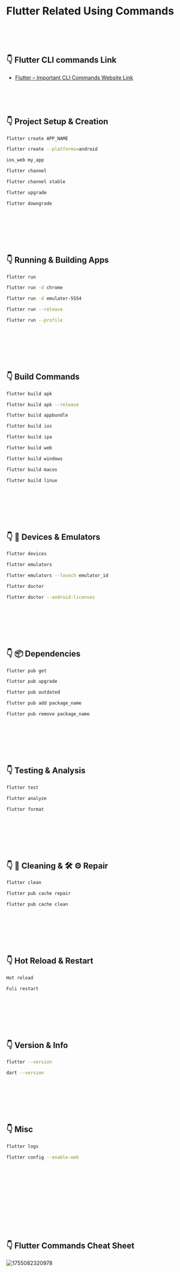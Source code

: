 # Flutter Related Using Commands

<br/>
<br/>
<br/>

## 👇 Flutter CLI commands Link

- [Flutter – Important CLI Commands Website Link](https://www.geeksforgeeks.org/flutter-important-cli-commands/)

<br/>
<br/>
<br/>

## 👇 Project Setup & Creation

```sh
flutter create APP_NAME
```

```sh
flutter create --platforms=android
```

```sh
ios_web my_app
```

```sh
flutter channel
```

```sh
flutter channel stable
```

```sh
flutter upgrade
```

```sh
flutter downgrade
```

<br/>
<br/>
<br/>
<br/>
<br/>

## 👇 Running & Building Apps

```sh
flutter run
```

```sh
flutter run -d chrome
```

```sh
flutter run -d emulater-5554
```

```sh
flutter run --release
```

```sh
flutter run --profile
```

<br/>
<br/>
<br/>
<br/>
<br/>

## 👇 Build Commands

```sh
flutter build apk
```

```sh
flutter build apk --release
```

```sh
flutter build appbundle
```

```sh
flutter build ios
```

```sh
flutter build ipa
```

```sh
flutter build web
```

```sh
flutter build windows
```

```sh
flutter build macos
```

```sh
flutter build linux
```

<br/>
<br/>
<br/>
<br/>
<br/>

## 👇 📲 Devices & Emulators

```sh
flutter devices
```

```sh
flutter emulators
```

```sh
flutter emulators --lounch emulator_id
```

```sh
flutter doctor
```

```sh
flutter doctor --android-licenses
```

<br/>
<br/>
<br/>
<br/>
<br/>

## 👇 📦 Dependencies

```sh
flutter pub get
```

```sh
flutter pub upgrade
```

```sh
flutter pub outdated
```

```sh
flutter pub add package_name
```

```sh
flutter pub remove package_name
```

<br/>
<br/>
<br/>
<br/>
<br/>

## 👇 Testing & Analysis

```sh
flutter test
```

```sh
flutter analyze
```

```sh
flutter format
```

<br/>
<br/>
<br/>
<br/>
<br/>

## 👇 🧹 Cleaning & 🛠️ ⚙️ Repair

```sh
flutter clean
```

```sh
flutter pub cache repair
```

```sh
flutter pub cache clean
```

<br/>
<br/>
<br/>
<br/>
<br/>

## 👇 Hot Reload & Restart

```sh
Hot reload
```

```sh
Fuli restart
```

<br/>
<br/>
<br/>
<br/>
<br/>

## 👇 Version & Info

```sh
flutter --version
```

```sh
dart --version
```

<br/>
<br/>
<br/>
<br/>
<br/>

## 👇 Misc

```sh
flutter logs
```

```sh
flutter config --enable-web
```

<br/>
<br/>
<br/>
<br/>
<br/>
<br/>
<br/>
<br/>
<br/>
<br/>

## 👇 Flutter Commands Cheat Sheet
![1755082320978](https://github.com/user-attachments/assets/fd0f0612-0bb3-4796-8aa5-b9056b6c00fe)


